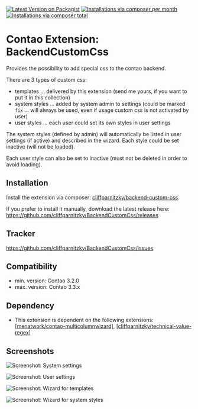 [![Latest Version on Packagist](http://img.shields.io/packagist/v/cliffparnitzky/backend-custom-css.svg?style=flat)](https://packagist.org/packages/cliffparnitzky/backend-custom-css)
[![Installations via composer per month](http://img.shields.io/packagist/dm/cliffparnitzky/backend-custom-css.svg?style=flat)](https://packagist.org/packages/cliffparnitzky/backend-custom-css)
[![Installations via composer total](http://img.shields.io/packagist/dt/cliffparnitzky/backend-custom-css.svg?style=flat)](https://packagist.org/packages/cliffparnitzky/backend-custom-css)

Contao Extension: BackendCustomCss
==================================

Provides the possibility to add special css to the contao backend.

There are 3 types of custom css:
- templates ... delivered by this extension (send me yours, if you want to put it in this collection)
- system styles ... added by system admin to settings (could be marked `fix` ... will always be used, even if usage custom css is not activated by user)
- user styles ... each user could set its own styles in user settings

The system styles (defined by admin) will automatically be listed in user settings (if active) and described in the wizard. Each style could be set inactive (will not be loaded).

Each user style can also be set to inactive (must not be deleted in order to avoid loading).


Installation
------------

Install the extension via composer: [cliffparnitzky/backend-custom-css](https://packagist.org/packages/cliffparnitzky/backend-custom-css).

If you prefer to install it manually, download the latest release here: https://github.com/cliffparnitzky/BackendCustomCss/releases


Tracker
-------

https://github.com/cliffparnitzky/BackendCustomCss/issues


Compatibility
-------------

- min. version: Contao 3.2.0
- max. version: Contao 3.3.x


Dependency
----------

- This extension is dependent on the following extensions: [[menatwork/contao-multicolumnwizard]](https://packagist.org/packages/menatwork/contao-multicolumnwizard), [[cliffparnitzky/technical-value-regex]](https://packagist.org/packages/cliffparnitzky/technical-value-regex)


Screenshots
-----------

![Screenshot: System settings](https://raw.github.com/cliffparnitzky/BackendCustomCss/master/screenshot_settings.jpg)

![Screenshot: User settings](https://raw.github.com/cliffparnitzky/BackendCustomCss/master/screenshot_user.jpg)

![Screenshot: Wizard for templates](https://raw.github.com/cliffparnitzky/BackendCustomCss/master/screenshot_user_wizard_templates.jpg)

![Screenshot: Wizard for system styles](https://raw.github.com/cliffparnitzky/BackendCustomCss/master/screenshot_user_wizard_system_styles.jpg)